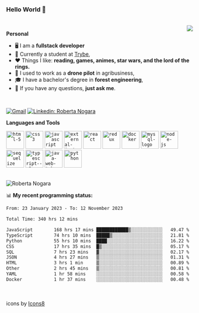 ### Hello World 👋

<br />

<img align="right" src="https://github.blog/wp-content/uploads/2018/10/46896184-b679fc80-ce30-11e8-88bf-921e9b788f7c.gif?resize=200%2C200"  />

**Personal**
- 🖥️ I am a **fullstack developer**
- 📖 Currently a student at [Trybe](https://www.betrybe.com/),
- ❤️ Things I like: **reading, games, animes, star wars, and the lord of the rings.** 
- 🌾 I used to work as a **drone pilot** in agribusiness,
- 🎓 I have a bachelor's degree in **forest engineering**,
- 💬 If you have any questions, **just ask me**.

<br />

[![Gmail](https://img.icons8.com/neon/96/gmail.png)](mailto:r.nogara.dev@gmail.com)
[![Linkedin: Roberta Nogara](https://img.icons8.com/neon/96/linkedin.png)](https://www.linkedin.com/in/robertanogara/)

**Languages and Tools**  

<code><img width="48" height="48" src="https://img.icons8.com/fluency/48/html-5.png" alt="html-5"/></code>
<code><img width="48" height="48" src="https://img.icons8.com/fluency/48/css3.png" alt="css3"/></code>
<code><img width="48" height="48" src="https://img.icons8.com/fluency/48/javascript.png" alt="javascript"/></code>
<code><img width="48" height="48" src="https://img.icons8.com/external-tal-revivo-color-tal-revivo/48/external-jest-can-collect-code-coverage-information-from-entire-projects-logo-color-tal-revivo.png" alt="external-jest-can-collect-code-coverage-information-from-entire-projects-logo-color-tal-revivo"/></code>
<code><img width="48" height="48" src="https://img.icons8.com/office/40/react.png" alt="react"/></code>
<code><img width="48" height="48" src="https://img.icons8.com/color/48/redux.png" alt="redux"/></code>
<code><img width="48" height="48" src="https://img.icons8.com/fluency/48/docker.png" alt="docker"/></code>
<code><img width="48" height="48" src="https://img.icons8.com/fluency/48/mysql-logo.png" alt="mysql-logo"/></code>
<code><img width="48" height="48" src="https://img.icons8.com/fluency/48/node-js.png" alt="node-js"/></code>
<code><img width="48" height="48" src="https://cdn.icon-icons.com/icons2/2415/PNG/512/sequelize_original_logo_icon_146348.png" alt="sequelize"/></code>
<code><img width="48" height="48" src="https://img.icons8.com/fluency/48/typescript--v2.png" alt="typescript--v2"/></code>
<code><img width="48" height="48" src="https://img.icons8.com/color/48/java-web-token.png" alt="java-web-token"/></code>
<code><img width="48" height="48" src="https://img.icons8.com/fluency/48/python.png" alt="python"/></code>

<br />
<img src="https://github-readme-stats.vercel.app/api?username=rnogara&count_private=true&show_icons=true" alt="Roberta Nogara" />
<br />

📊 **My recent programming status:**
<!--START_SECTION:waka-->

```txt
From: 23 January 2023 - To: 12 November 2023

Total Time: 340 hrs 12 mins

JavaScript        168 hrs 17 mins ████████████▒░░░░░░░░░░░░   49.47 %
TypeScript        74 hrs 10 mins  █████▒░░░░░░░░░░░░░░░░░░░   21.81 %
Python            55 hrs 10 mins  ████░░░░░░░░░░░░░░░░░░░░░   16.22 %
CSS               17 hrs 35 mins  █▒░░░░░░░░░░░░░░░░░░░░░░░   05.17 %
SQL               7 hrs 23 mins   ▓░░░░░░░░░░░░░░░░░░░░░░░░   02.17 %
JSON              4 hrs 27 mins   ▒░░░░░░░░░░░░░░░░░░░░░░░░   01.31 %
HTML              3 hrs 1 min     ▒░░░░░░░░░░░░░░░░░░░░░░░░   00.89 %
Other             2 hrs 45 mins   ▒░░░░░░░░░░░░░░░░░░░░░░░░   00.81 %
YAML              1 hr 58 mins    ░░░░░░░░░░░░░░░░░░░░░░░░░   00.58 %
Docker            1 hr 37 mins    ░░░░░░░░░░░░░░░░░░░░░░░░░   00.48 %
```

<!--END_SECTION:waka-->

<br />
<br />
icons by <a href="https://icons8.com">Icons8</a>

